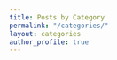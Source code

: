```yaml
---
title: Posts by Category
permalink: "/categories/"
layout: categories
author_profile: true
---
```



